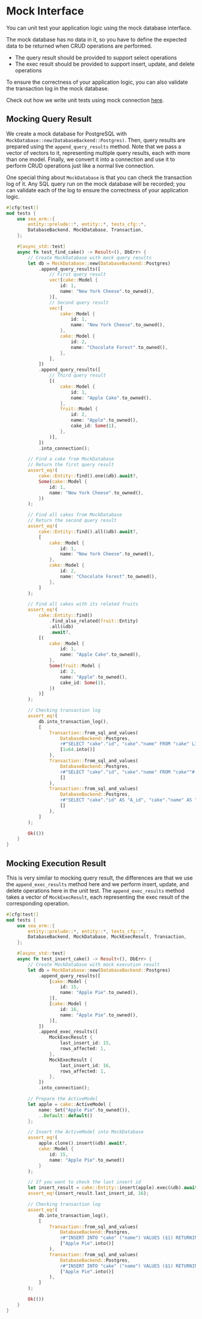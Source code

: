 # Mock Interface

You can unit test your application logic using the mock database interface.

The mock database has no data in it, so you have to define the expected data to be returned when CRUD operations are performed.
- The query result should be provided to support select operations
- The exec result should be provided to support insert, update, and delete operations

To ensure the correctness of your application logic, you can also validate the transaction log in the mock database.

Check out how we write unit tests using mock connection [here](https://github.com/SeaQL/sea-orm/blob/master/src/executor/paginator.rs#L250).

## Mocking Query Result

We create a mock database for PostgreSQL with `MockDatabase::new(DatabaseBackend::Postgres)`. Then, query results are prepared using the `append_query_results` method. Note that we pass a vector of vectors to it, representing multiple query results, each with more than one model. Finally, we convert it into a connection and use it to perform CRUD operations just like a normal live connection.

One special thing about `MockDatabase` is that you can check the transaction log of it. Any SQL query run on the mock database will be recorded; you can validate each of the log to ensure the correctness of your application logic.

```rust
#[cfg(test)]
mod tests {
    use sea_orm::{
        entity::prelude::*, entity::*, tests_cfg::*,
        DatabaseBackend, MockDatabase, Transaction,
    };

    #[async_std::test]
    async fn test_find_cake() -> Result<(), DbErr> {
        // Create MockDatabase with mock query results
        let db = MockDatabase::new(DatabaseBackend::Postgres)
            .append_query_results([
                // First query result
                vec![cake::Model {
                    id: 1,
                    name: "New York Cheese".to_owned(),
                }],
                // Second query result
                vec![
                    cake::Model {
                        id: 1,
                        name: "New York Cheese".to_owned(),
                    },
                    cake::Model {
                        id: 2,
                        name: "Chocolate Forest".to_owned(),
                    },
                ],
            ])
            .append_query_results([
                // Third query result
                [(
                    cake::Model {
                        id: 1,
                        name: "Apple Cake".to_owned(),
                    },
                    fruit::Model {
                        id: 2,
                        name: "Apple".to_owned(),
                        cake_id: Some(1),
                    },
                )],
            ])
            .into_connection();

        // Find a cake from MockDatabase
        // Return the first query result
        assert_eq!(
            cake::Entity::find().one(&db).await?,
            Some(cake::Model {
                id: 1,
                name: "New York Cheese".to_owned(),
            })
        );

        // Find all cakes from MockDatabase
        // Return the second query result
        assert_eq!(
            cake::Entity::find().all(&db).await?,
            [
                cake::Model {
                    id: 1,
                    name: "New York Cheese".to_owned(),
                },
                cake::Model {
                    id: 2,
                    name: "Chocolate Forest".to_owned(),
                },
            ]
        );

        // Find all cakes with its related fruits
        assert_eq!(
            cake::Entity::find()
                .find_also_related(fruit::Entity)
                .all(&db)
                .await?,
            [(
                cake::Model {
                    id: 1,
                    name: "Apple Cake".to_owned(),
                },
                Some(fruit::Model {
                    id: 2,
                    name: "Apple".to_owned(),
                    cake_id: Some(1),
                })
            )]
        );

        // Checking transaction log
        assert_eq!(
            db.into_transaction_log(),
            [
                Transaction::from_sql_and_values(
                    DatabaseBackend::Postgres,
                    r#"SELECT "cake"."id", "cake"."name" FROM "cake" LIMIT $1"#,
                    [1u64.into()]
                ),
                Transaction::from_sql_and_values(
                    DatabaseBackend::Postgres,
                    r#"SELECT "cake"."id", "cake"."name" FROM "cake""#,
                    []
                ),
                Transaction::from_sql_and_values(
                    DatabaseBackend::Postgres,
                    r#"SELECT "cake"."id" AS "A_id", "cake"."name" AS "A_name", "fruit"."id" AS "B_id", "fruit"."name" AS "B_name", "fruit"."cake_id" AS "B_cake_id" FROM "cake" LEFT JOIN "fruit" ON "cake"."id" = "fruit"."cake_id""#,
                    []
                ),
            ]
        );

        Ok(())
    }
}
```

## Mocking Execution Result

This is very similar to mocking query result, the differences are that we use the `append_exec_results` method here and we perform insert, update, and delete operations here in the unit test. The `append_exec_results` method takes a vector of `MockExecResult`, each representing the exec result of the corresponding operation.

```rust
#[cfg(test)]
mod tests {
    use sea_orm::{
        entity::prelude::*, entity::*, tests_cfg::*,
        DatabaseBackend, MockDatabase, MockExecResult, Transaction,
    };

    #[async_std::test]
    async fn test_insert_cake() -> Result<(), DbErr> {
        // Create MockDatabase with mock execution result
        let db = MockDatabase::new(DatabaseBackend::Postgres)
            .append_query_results([
                [cake::Model {
                    id: 15,
                    name: "Apple Pie".to_owned(),
                }],
                [cake::Model {
                    id: 16,
                    name: "Apple Pie".to_owned(),
                }],
            ])
            .append_exec_results([
                MockExecResult {
                    last_insert_id: 15,
                    rows_affected: 1,
                },
                MockExecResult {
                    last_insert_id: 16,
                    rows_affected: 1,
                },
            ])
            .into_connection();

        // Prepare the ActiveModel
        let apple = cake::ActiveModel {
            name: Set("Apple Pie".to_owned()),
            ..Default::default()
        };

        // Insert the ActiveModel into MockDatabase
        assert_eq!(
            apple.clone().insert(&db).await?,
            cake::Model {
                id: 15,
                name: "Apple Pie".to_owned()
            }
        );

        // If you want to check the last insert id
        let insert_result = cake::Entity::insert(apple).exec(&db).await?;
        assert_eq!(insert_result.last_insert_id, 16);

        // Checking transaction log
        assert_eq!(
            db.into_transaction_log(),
            [
                Transaction::from_sql_and_values(
                    DatabaseBackend::Postgres,
                    r#"INSERT INTO "cake" ("name") VALUES ($1) RETURNING "id", "name""#,
                    ["Apple Pie".into()]
                ),
                Transaction::from_sql_and_values(
                    DatabaseBackend::Postgres,
                    r#"INSERT INTO "cake" ("name") VALUES ($1) RETURNING "id""#,
                    ["Apple Pie".into()]
                ),
            ]
        );

        Ok(())
    }
}
```
